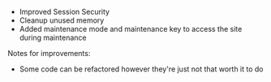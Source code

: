 - Improved Session Security
- Cleanup unused memory
- Added maintenance mode and maintenance key to access the site during maintenance

Notes for improvements:
- Some code can be refactored however they're just not that worth it to do